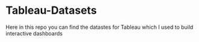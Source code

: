 # Tableau-Datasets #    

Here in this repo you can find the datastes for Tableau which I used to build interactive dashboards    
